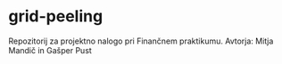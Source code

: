 # grid-peeling
Repozitorij za projektno nalogo pri Finančnem praktikumu.
Avtorja: Mitja Mandič in Gašper Pust